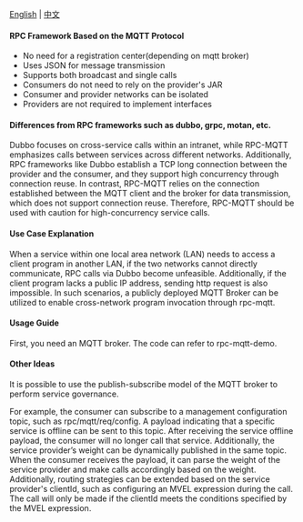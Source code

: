[English](README.md) | [中文](README_zh.md)

#### RPC Framework Based on the MQTT Protocol

* No need for a registration center(depending on mqtt broker)
* Uses JSON for message transmission
* Supports both broadcast and single calls
* Consumers do not need to rely on the provider's JAR
* Consumer and provider networks can be isolated
* Providers are not required to implement interfaces

#### Differences from RPC frameworks such as dubbo, grpc, motan, etc.

Dubbo focuses on cross-service calls within an intranet, while RPC-MQTT emphasizes calls between services across different networks.
Additionally, RPC frameworks like Dubbo establish a TCP long connection between the provider and the consumer, and they support high concurrency through connection reuse.
In contrast, RPC-MQTT relies on the connection established between the MQTT client and the broker for data transmission, which does not support connection reuse. Therefore,
RPC-MQTT should be used with caution for high-concurrency service calls.

#### Use Case Explanation

When a service within one local area network (LAN) needs to access a client program in another LAN, if the two networks
cannot directly communicate, RPC calls via Dubbo become unfeasible. Additionally, if the client program lacks a public
IP address, sending http request is also impossible. In such scenarios, a publicly deployed MQTT
Broker can be utilized to enable cross-network program invocation through rpc-mqtt.

#### Usage Guide

First, you need an MQTT broker. The code can refer to rpc-mqtt-demo.

#### Other Ideas

It is possible to use the publish-subscribe model of the MQTT broker to perform service governance.

For example, the consumer can subscribe to a management configuration topic, such as rpc/mqtt/req/config. A payload
indicating that a specific service is offline can be sent to this topic. After receiving the service offline payload,
the consumer will no longer call that service. Additionally, the service provider’s weight can be dynamically published
in the same topic. When the consumer receives the payload, it can parse the weight of the service provider and make
calls accordingly based on the weight. Additionally, routing strategies can be extended based on the service provider's
clientId, such as configuring an MVEL expression during the call. The call will only be made if the clientId meets the 
conditions specified by the MVEL expression.
